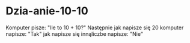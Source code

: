 # Dzia-anie-10-10
Komputer pisze: "Ile to 10 + 10?" Następnie jak napisze się 20 komputer napisze: "Tak" jak napisze się innąliczbe napisze: "Nie"
